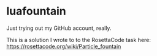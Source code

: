 # luafountain

Just trying out my GitHub account, really.

This is a solution I wrote to to the RosettaCode task here: 
https://rosettacode.org/wiki/Particle_fountain
